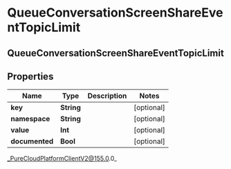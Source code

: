 # QueueConversationScreenShareEventTopicLimit

## QueueConversationScreenShareEventTopicLimit

## Properties

|Name | Type | Description | Notes|
|------------ | ------------- | ------------- | -------------|
| **key** | **String** |  | [optional] |
| **namespace** | **String** |  | [optional] |
| **value** | **Int** |  | [optional] |
| **documented** | **Bool** |  | [optional] |



_PureCloudPlatformClientV2@155.0.0_
